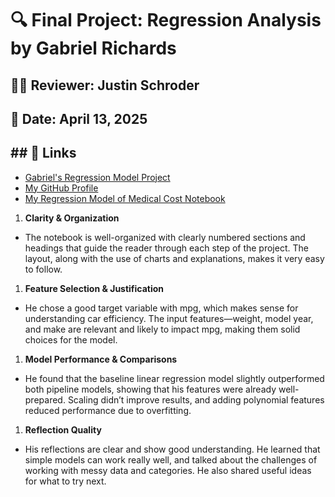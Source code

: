 # 🔍 Final Project: Regression Analysis by Gabriel Richards
## 🧑‍💻 Reviewer: Justin Schroder
## 📅 Date: April 13, 2025
## ## 🔗 Links
- [Gabriel's Regression Model Project](https://github.com/gjrich/ml_regression_gjrich/blob/master/regression_gjrich.ipynb)
- [My GitHub Profile](https://github.com/SchroderJ-pixel)
- [My Regression Model of Medical Cost Notebook](https://github.com/SchroderJ-pixel/ml-06-medical-cost/blob/main/regression-schroder.ipynb)

1. **Clarity & Organization** 
- The notebook is well-organized with clearly numbered sections and headings that guide the reader through each step of the project. The layout, along with the use of charts and explanations, makes it very easy to follow.

1. **Feature Selection & Justification**
- He chose a good target variable with mpg, which makes sense for understanding car efficiency. The input features—weight, model year, and make are relevant and likely to impact mpg, making them solid choices for the model.

1. **Model Performance & Comparisons**
- He found that the baseline linear regression model slightly outperformed both pipeline models, showing that his features were already well-prepared. Scaling didn’t improve results, and adding polynomial features reduced performance due to overfitting.

1. **Reflection Quality** 
- His reflections are clear and show good understanding. He learned that simple models can work really well, and talked about the challenges of working with messy data and categories. He also shared useful ideas for what to try next.